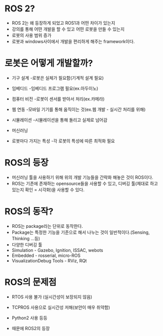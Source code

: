 # ROS 2?

+ ROS 2는 왜 등장하게 되었고 ROS1과 어떤 차이가 있는지
+ 강의를 통해 어떤 개발을 할 수 있고 어떤 로봇을 만들 수 있는지
+ 로봇의 사용 범위 증가
+ 로봇과 windows사이에서 개발을 편리하게 해주는 framework이다.

# 로봇은 어떻게 개발할까?

+ 기구 설계
	-로봇은 실체가 필요함(기계적 설계 필요)
+ 임베디드
	-임베디드 프로그램 필요(ex.아두이노)
+ 컴퓨터 비전
	-로봇이 센서를 받아서 처리(ex.카메라)
+ 웹 연동
	-모바일 기기를 통해 움직이는 것(ex.웹 개발 - 실시간 처리를 위해)
+ 시뮬레이션
	-시뮬레이션을 통해 돌리고 실제로 넘어감
+ 머신러닝
 
+ 로봇마다 가지는 특성
	-각 로봇의 특성에 따른 최적화 필요

# ROS의 등장

+ 머신러닝 툴을 사용하기 위해 위의 개발 기능들을 간략화 해놓은 것이 ROS이다.
+ ROS는 기존에 존재하는 opensource들을 사용할 수 있고, 디버깅 툴(제대로 하고 있는지 확인 = 시각화)을 사용할 수 있다.

# ROS의 동작?

+ ROS는 package라는 단위로 동작한다.
+ Package는 특정한 기능을 기준으로 해서 나누는 것이 일반적이다.(Sensing, Thinking ...등)
+ 다양한 디버깅 툴    
 + Simulation - Gazebo, Ignition, ISSAC, webots  
 + Embedded - rosserial, micro-ROS  
 + VisualizationDebug Tools - RViz, RQt  

# ROS의 문제점

+ RTOS 사용 불가 (실시간성이 보장되지 않음)
+ TCPROS 사용으로 실시간성 저해(보안이 매우 취약함)
+ Python2 사용 등등  
  
 + 때문에 ROS2의 등장
